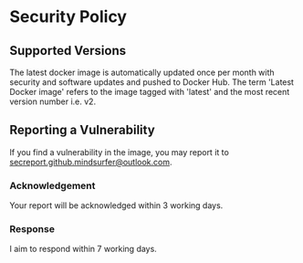 # Security Policy

## Supported Versions

The latest docker image is automatically updated once per month with security and software updates and pushed to Docker Hub. 
The term 'Latest Docker image' refers to the image tagged with 'latest' and the most recent version number i.e. v2.

## Reporting a Vulnerability

If you find a vulnerability in the image, you may report it to secreport.github.mindsurfer@outlook.com. 

### Acknowledgement

Your report will be acknowledged within 3 working days.

### Response

I aim to respond within 7 working days.
